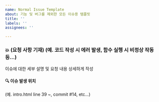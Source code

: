 ```yaml
---
name: Normal Issue Template
about: 기능 및 버그를 제외한 모든 이슈용 템플릿
title: ''
labels: ''
assignees: ''

---
```


### 💥 **(요청 사항 기재)** (예. 코드 작성 시 에러 발생, 함수 실행 시 비정상 작동 등...)

이슈에 대한 세부 설명 및 요청 내용 상세하게 작성

#### 🔍️ 이슈 발생 위치
(예. intro.html line 39 ~, commit #14, etc...)
